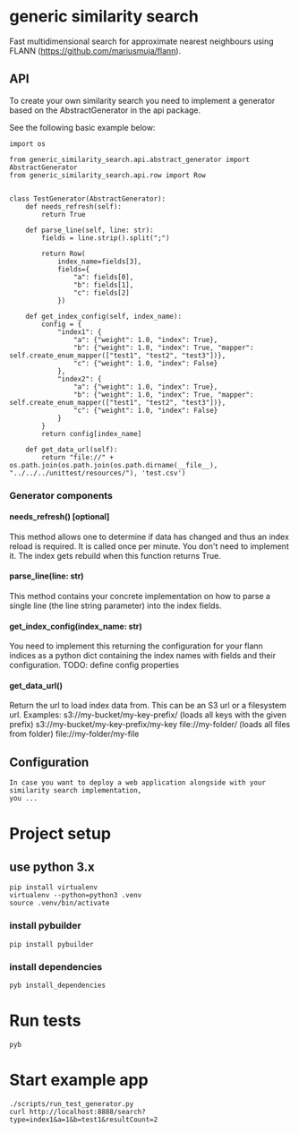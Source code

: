 # generic similarity search
Fast multidimensional search for approximate nearest neighbours using FLANN (https://github.com/mariusmuja/flann).

## API
To create your own similarity search you need to implement a generator based on the AbstractGenerator in the api package.

See the following basic example below:

    import os
    
    from generic_similarity_search.api.abstract_generator import AbstractGenerator
    from generic_similarity_search.api.row import Row
    
    
    class TestGenerator(AbstractGenerator):
        def needs_refresh(self):
            return True
    
        def parse_line(self, line: str):
            fields = line.strip().split(";")
    
            return Row(
                index_name=fields[3],
                fields={
                    "a": fields[0],
                    "b": fields[1],
                    "c": fields[2]
                })
    
        def get_index_config(self, index_name):
            config = {
                "index1": {
                    "a": {"weight": 1.0, "index": True},
                    "b": {"weight": 1.0, "index": True, "mapper": self.create_enum_mapper(["test1", "test2", "test3"])},
                    "c": {"weight": 1.0, "index": False}
                },
                "index2": {
                    "a": {"weight": 1.0, "index": True},
                    "b": {"weight": 1.0, "index": True, "mapper": self.create_enum_mapper(["test1", "test2", "test3"])},
                    "c": {"weight": 1.0, "index": False}
                }
            }
            return config[index_name]
    
        def get_data_url(self):
            return "file://" + os.path.join(os.path.join(os.path.dirname(__file__), "../../../unittest/resources/"), 'test.csv')

### Generator components

#### needs_refresh() [optional]
This method allows one to determine if data has changed and thus an index reload is required. It is called once per minute.
You don't need to implement it. The index gets rebuild when this function returns True.

#### parse_line(line: str)
This method contains your concrete implementation on how to parse a single line (the line string parameter) into the index fields.

#### get_index_config(index_name: str)
You need to implement this returning the configuration for your flann indices as a python dict containing the index names with fields and their configuration.
TODO: define config properties

#### get_data_url()
Return the url to load index data from. This can be an S3 url or a filesystem url.
Examples: 
    s3://my-bucket/my-key-prefix/ (loads all keys with the given prefix)
    s3://my-bucket/my-key-prefix/my-key
    file://my-folder/ (loads all files from folder)
    file://my-folder/my-file


## Configuration
    In case you want to deploy a web application alongside with your similarity search implementation,
    you ...

# Project setup
## use python 3.x
    pip install virtualenv
    virtualenv --python=python3 .venv
    source .venv/bin/activate

### install pybuilder
    pip install pybuilder

### install dependencies
    pyb install_dependencies

# Run tests
    pyb 

# Start example app
    ./scripts/run_test_generator.py
    curl http://localhost:8888/search?type=index1&a=1&b=test1&resultCount=2